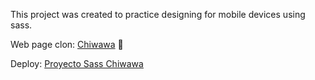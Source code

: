 This project was created to practice designing for mobile devices using sass.

Web page clon: [Chiwawa](https://chiwawa.es/) 🌮

Deploy: [Proyecto Sass Chiwawa](https://aridanys.github.io/Proyecto-Sass/src/nophone.html)

